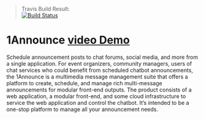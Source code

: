>Travis Build Result: \
> [![Build Status](https://app.travis-ci.com/itsdarshan/1Announce.svg?branch=main)](https://app.travis-ci.com/itsdarshan/1Announce)

# 1Announce [video Demo](https://youtu.be/r_sLfgYNqCg?si=BiOj06vtcdKvtKcK)

Schedule announcement posts to chat forums, social media, and more from a single application. For event organizers, community managers, users of chat services who could benefit from scheduled chatbot announcements, the 1Announce is a multimedia message management suite that offers a platform to create, schedule, and manage rich multi-message announcements for modular front-end outputs. The product consists of a web application, a modular front-end, and some cloud infrastructure to service the web application and control the chatbot. It’s intended to be a one-stop platform to manage all your announcement needs. 

